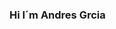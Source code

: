 ### Hi I´m Andres Grcia

<!--
**Ematom/Ematom** is a ✨ _special_ ✨ repository because its `README.md` (this file) appears on your GitHub profile.

Here are some ideas to get you started:

- 🔭 I’m currently working on ...  mechatronics engineering
- 🌱 I’m currently learning ... [html,css,javascript]


-->

